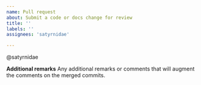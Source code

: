```yaml
---
name: Pull request
about: Submit a code or docs change for review
title: ''
labels: ''
assignees: 'satyrnidae'

---
```


@satyrnidae

**Additional remarks**
Any additional remarks or comments that will augment the comments on the merged commits.
